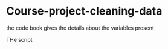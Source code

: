 Course-project-cleaning-data
============================

the code book gives the details about the variables present

THe script 
